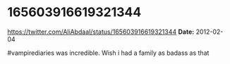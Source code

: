 # 165603916619321344
https://twitter.com/AliAbdaal/status/165603916619321344
**Date:** 2012-02-04

#vampirediaries was incredible. Wish i had a family as badass as that
